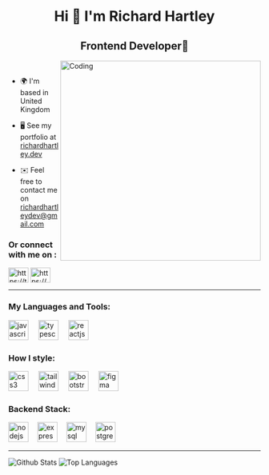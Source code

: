 <meta name="viewport" content="width=device-width, initial-scale=1.0, minimum-scale=1.0">

<!-- [![trophy](https://github-profile-trophy.vercel.app/?username=Richardhartleydev&theme=chalk)](https://github.com/ryo-ma/github-profile-trophy) -->

<h1 align="center">Hi 👋 I'm Richard Hartley</h1>
<h2 align="center">Frontend Developer💭</h2>
<img align="right" width="400" src="https://i.ytimg.com/vi/EDwYADr6Idg/hq720.jpg?sqp=-oaymwE7CK4FEIIDSFryq4qpAy0IARUAAAAAGAElAADIQj0AgKJD8AEB-AH-CYAC0AWKAgwIABABGEwgSyhlMA8=&rs=AOn4CLCh7GlcCkuosxg-c94Dc_BuYr4fqw" alt="Coding" margin-bottom="10px">

<br>

* 🌍  I'm based in United Kingdom

* 🖥️  See my portfolio at [richardhartley.dev](http://richardhartley.dev)

* ✉️  Feel free to contact me on [richardhartleydev@gmail.com](mailto:richardhartleydev@gmail.com)

<h3 align="left">Or connect with me on :</h3>
<p align="left">
<a href="https://twitter.com/https://twitter.com/richardh_dev" target="blank"><img align="center" src="https://raw.githubusercontent.com/rahuldkjain/github-profile-readme-generator/master/src/images/icons/Social/twitter.svg" alt="https://twitter.com/richardh_dev" height="30" width="40" /></a>
<a href="https://linkedin.com/in/https://www.linkedin.com/in/richard-hartley-6346b0225/" target="blank"><img align="center" src="https://raw.githubusercontent.com/rahuldkjain/github-profile-readme-generator/master/src/images/icons/Social/linked-in-alt.svg" alt="https://www.linkedin.com/in/richard-hartley-6346b0225/" height="30" width="40" /></a>
<hr>

<div  align="left">
<h3>My Languages and Tools:</h3>
  <img src="https://cdn.jsdelivr.net/gh/devicons/devicon/icons/javascript/javascript-original.svg" height="40" alt="javascript logo"  />
  <img width="12" />
  <img src="https://cdn.jsdelivr.net/gh/devicons/devicon/icons/typescript/typescript-original.svg" height="40" alt="typescript logo"  />
  <img width="12" />
  <img src="https://cdn.jsdelivr.net/gh/devicons/devicon/icons/react/react-original.svg" height="40" alt="reactjs logo"  />
</div>

<div align="left">
  <h3>How I style:</h3>
  <img src="https://cdn.jsdelivr.net/gh/devicons/devicon/icons/css3/css3-original.svg" height="40" alt="css3 logo"  />
  <img width="12" />
  <img src="https://cdn.jsdelivr.net/gh/devicons/devicon/icons/tailwindcss/tailwindcss-plain.svg" height="40" alt="tailwindcss logo" />
  <img width="12" />
  <img src="https://cdn.jsdelivr.net/gh/devicons/devicon/icons/bootstrap/bootstrap-original.svg" height="40" alt="bootstrap logo"  />
  <img width="12" />
  <img src="https://cdn.jsdelivr.net/gh/devicons/devicon/icons/figma/figma-original.svg" height="40" alt="figma logo"  />
</div>

<div align="left">
  <h3>Backend Stack:</h3>
  <img src="https://cdn.jsdelivr.net/gh/devicons/devicon/icons/nodejs/nodejs-original.svg" height="40" alt="nodejs logo"  />
  <img width="10" />
  <img src="https://cdn.jsdelivr.net/gh/devicons/devicon/icons/express/express-original.svg" height="40" alt="express logo"  />
  <img width="10" />
  <img src="https://cdn.jsdelivr.net/gh/devicons/devicon/icons/mysql/mysql-original.svg" height="40" alt="mysql logo"  />
  <img width="10" />
  <img src="https://cdn.jsdelivr.net/gh/devicons/devicon/icons/postgresql/postgresql-original.svg" height="40" alt="postgresql logo"  />
</div>

<hr>

<div align="left">
 <img src="https://github-readme-streak-stats.herokuapp.com/?user=richardhartleydev&stroke=ffffff&background=1c1917&ring=0891b2&fire=0891b2&currStreakNum=ffffff&currStreakLabel=0891b2&sideNums=ffffff&sideLabels=ffffff&dates=ffffff&hide_border=true" alt="Github Stats"/>
<img src="https://github-readme-stats.vercel.app/api/top-langs/?username=richardhartleydev&langs_count=10&title_color=0891b2&text_color=ffffff&icon_color=0891b2&bg_color=1c1917&hide_border=true&locale=en&layout=compact&custom_title=Top%20%Languages" alt="Top Languages"/>
</div>


